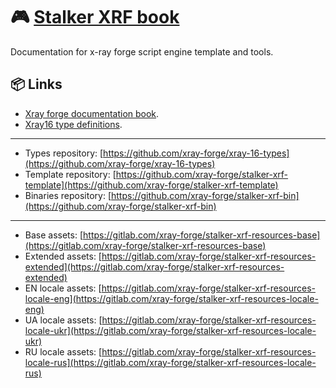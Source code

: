 # 🎮 [Stalker XRF book](README.md)

Documentation for x-ray forge script engine template and tools.


## 📦 Links
- [Xray forge documentation book](https://xray-forge.github.io/stalker-xrf-book).
- [Xray16 type definitions](https://xray-forge.github.io/xray-16-types/modules.html).

---

- Types repository: [https://github.com/xray-forge/xray-16-types](https://github.com/xray-forge/xray-16-types)
- Template repository: [https://github.com/xray-forge/stalker-xrf-template](https://github.com/xray-forge/stalker-xrf-template)
- Binaries repository: [https://github.com/xray-forge/stalker-xrf-bin](https://github.com/xray-forge/stalker-xrf-bin)

---

- Base assets: [https://gitlab.com/xray-forge/stalker-xrf-resources-base](https://gitlab.com/xray-forge/stalker-xrf-resources-base)
- Extended assets: [https://gitlab.com/xray-forge/stalker-xrf-resources-extended](https://gitlab.com/xray-forge/stalker-xrf-resources-extended)
- EN locale assets: [https://gitlab.com/xray-forge/stalker-xrf-resources-locale-eng](https://gitlab.com/xray-forge/stalker-xrf-resources-locale-eng)
- UA locale assets: [https://gitlab.com/xray-forge/stalker-xrf-resources-locale-ukr](https://gitlab.com/xray-forge/stalker-xrf-resources-locale-ukr)
- RU locale assets: [https://gitlab.com/xray-forge/stalker-xrf-resources-locale-rus](https://gitlab.com/xray-forge/stalker-xrf-resources-locale-rus)
